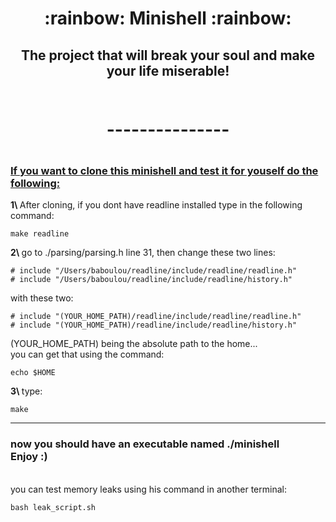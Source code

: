 <h1 align=center>
	<b> :rainbow: Minishell :rainbow: </b>
	<br>
</h1>

<h2 align=center>
	<b> The project that will break your soul and make your life miserable! </b>
	<br>
	<br>
	<h1 align=center>---------------<h1>

</h2>

<h3>
	<p>
		<u>If you want to clone this minishell and test it for youself do the following:</u>
		<br>
	</p>
</h3>

<div>
	<p class="text-left">	<b>1\    </b> After cloning, if you dont have readline installed type in the following command: </p>
	
	
	make readline
 </div>

 <div>
	<p>	<b>2\    </b> go to ./parsing/parsing.h line 31, then change these two lines:</p>

 	# include "/Users/baboulou/readline/include/readline/readline.h"
	# include "/Users/baboulou/readline/include/readline/history.h"
 </div>

 <div>
	 with these two:

  	# include "(YOUR_HOME_PATH)/readline/include/readline/readline.h"
	# include "(YOUR_HOME_PATH)/readline/include/readline/history.h"
 </div>

 <div>
	(YOUR_HOME_PATH) being the absolute path to the home...
	<br>
	you can get that using the command:
	
	echo $HOME
 </div>

 <div>
	 <p>	<b>3\    </b>type: </p>

  	make
 </div>
 
 ---

<h3>
	now you should have an executable named ./minishell
	<br>
	Enjoy :)
</h3>

<br>

<div>
	you can test memory leaks using his command in another terminal:

 	bash leak_script.sh
</div>
